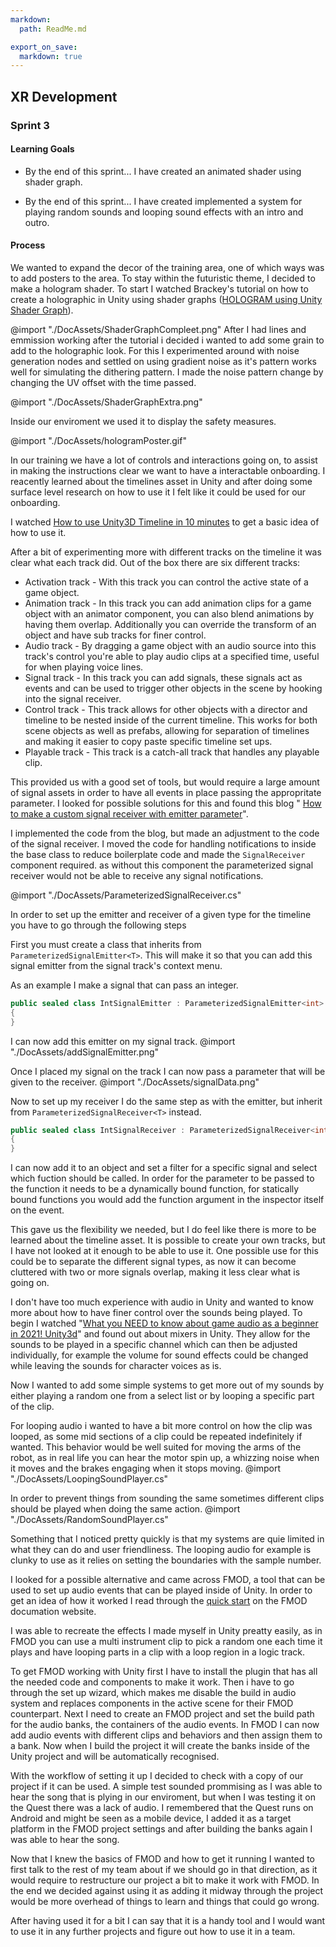 ```yaml
---
markdown:
  path: ReadMe.md

export_on_save:
  markdown: true
---
```


## XR Development

### Sprint 3

#### Learning Goals
* By the end of this sprint...
  I have created an animated shader using shader graph.

* By the end of this sprint...
  I have created implemented a system for playing random sounds and looping sound effects with an intro and outro.
#### Process

We wanted to expand the decor of the training area, one of which ways was to add posters to the area. To stay within the futuristic theme, I decided to make a hologram shader. To start I watched Brackey's tutorial on how to create a holographic in Unity using shader graphs ([HOLOGRAM using Unity Shader Graph](https://www.youtube.com/watch?v=KGGB5LFEejg)).

@import "./DocAssets/ShaderGraphCompleet.png"
After I had lines and emmission working after the tutorial i decided i wanted to add some grain to add to the holographic look. For this I experimented around with noise generation nodes and settled on using gradient noise as it's pattern works well for simulating the dithering pattern. I made the noise pattern change by changing the UV offset with the time passed.

@import "./DocAssets/ShaderGraphExtra.png"

Inside our enviroment we used it to display the safety measures.

@import "./DocAssets/hologramPoster.gif"

In our training we have a lot of controls and interactions going on, to assist in making the instructions clear we want to have a interactable onboarding. I reacently learned about the timelines asset in Unity and after doing some surface level research on how to use it I felt like it could be used for our onboarding.

I watched [How to use Unity3D Timeline in 10 minutes](https://www.youtube.com/watch?v=E5EYO3w-Xco) to get a basic idea of how to use it.

After a bit of experimenting more with different tracks on the timeline it was clear what each track did. Out of the box there are six different tracks:
* Activation track - With this track you can control the active state of a game object.
* Animation track - In this track you can add animation clips for a game object with an animator component, you can also blend animations by having them overlap. Additionally you can override the transform of an object and have sub tracks for finer control.
* Audio track - By dragging a game object with an audio source into this track's control you're able to play audio clips at a specified time, useful for when playing voice lines.
* Signal track - In this track you can add signals, these signals act as events and can be used to trigger other objects in the scene by hooking into the signal receiver.
* Control track - This track allows for other objects with a director and timeline to be nested inside of the current timeline. This works for both scene objects as well as prefabs, allowing for separation of timelines and making it easier to copy paste specific timeline set ups.
* Playable track - This track is a catch-all track that handles any playable clip.

This provided us with a good set of tools, but would require a large amount of signal assets in order to have all events in place passing the appropritate parameter. I looked for possible solutions for this and found this blog " [How to make a custom signal receiver with emitter parameter](https://gametorrahod.com/how-to-make-a-custom-signal-receiver-with-emitter-parameter/)".

I implemented the code from the blog, but made an adjustment to the code of the signal receiver. I moved the code for handling notifications to inside the base class to reduce boilerplate code and made the `SignalReceiver` component required. as without this component the parameterized signal receiver would not be able to receive any signal notifications.

@import "./DocAssets/ParameterizedSignalReceiver.cs"

In order to set up the emitter and receiver of a given type for the timeline you have to go through the following steps

First you must create a class that inherits from `ParameterizedSignalEmitter<T>`. This will make it so that you can add this signal emitter from the signal track's context menu.

As an example I make a signal that can pass an integer.
```cs
public sealed class IntSignalEmitter : ParameterizedSignalEmitter<int>
{  
}
```

I can now add this emitter on my signal track.
@import "./DocAssets/addSignalEmitter.png"

Once I placed my signal on the track I can now pass a parameter that will be given to the receiver.
@import "./DocAssets/signalData.png"

Now to set up my receiver I do the same step as with the emitter, but inherit from `ParameterizedSignalReceiver<T>` instead.
```cs
public sealed class IntSignalReceiver : ParameterizedSignalReceiver<int>
{
}
```

I can now add it to an object and set a filter for a specific signal and select which fuction should be called. In order for the parameter to be passed to the function it needs to be a dynamically bound function, for statically bound functions you would add the function argument in the inspector itself on the event. 

This gave us the flexibility we needed, but I do feel like there is more to be learned about the timeline asset. It is possible to create your own tracks, but I have not looked at it enough to be able to use it. One possible use for this could be to separate the different signal types, as now it can become cluttered with two or more signals overlap, making it less clear what is going on.

I don't have too much experience with audio in Unity and wanted to know more about how to have finer control over the sounds being played. To begin I watched "[What you NEED to know about game audio as a beginner in 2021! Unity3d](https://www.youtube.com/watch?v=B9yxkJuHLek)" and found out about mixers in Unity. They allow for the sounds to be played in a specific channel which can then be adjusted individually, for example the volume for sound effects could be changed while leaving the sounds for character voices as is.

Now I wanted to add some simple systems to get more out of my sounds by either playing a random one from a select list or by looping a specific part of the clip.

For looping audio i wanted to have a bit more control on how the clip was looped, as some mid sections of a clip could be repeated indefinitely if wanted. This behavior would be well suited for moving the arms of the robot, as in real life you can hear the motor spin up, a whizzing noise when it moves and the brakes engaging when it stops moving.
@import "./DocAssets/LoopingSoundPlayer.cs"

In order to prevent things from sounding the same sometimes different clips should be played when doing the same action. 
@import "./DocAssets/RandomSoundPlayer.cs"

Something that I noticed pretty quickly is that my systems are quie limited in what they can do and user friendliness. The looping audio for example is clunky to use as it relies on setting the boundaries with the sample number.

I looked for a possible alternative and came across FMOD, a tool that can be used to set up audio events that can be played inside of Unity. In order to get an idea of how it worked I read through the [quick start](https://www.fmod.com/resources/documentation-studio?version=2.01&page=quick-start-tutorial.html) on the FMOD documation website.

I was able to recreate the effects I made myself in Unity preatty easily, as in FMOD you can use a multi instrument clip to pick a random one each time it plays and have looping parts in a clip with a loop region in a logic track.

To get FMOD working with Unity first I have to install the plugin that has all the needed code and components to make it work. Then i have to go through the set up wizard, which makes me disable the build in audio system and replaces components in the active scene for their FMOD counterpart. Next I need to create an FMOD project and set the build path for the audio banks, the containers of the audio events. In FMOD I can now add audio events with different clips and behaviors and then assign them to a bank. Now when I build the project it will create the banks inside of the Unity project and will be automatically recognised.

With the workflow of setting it up I decided to check with a copy of our project if it can be used. A simple test sounded prommising as I was able to hear the song that is plying in our enviroment, but when I was testing it on the Quest there was a lack of audio. I remembered that the Quest runs on Android and might be seen as a mobile device, I added it as a target platform in the FMOD project settings and after building the banks again I was able to hear the song.

Now that I knew the basics of FMOD and how to get it running I wanted to first talk to the rest of my team about if we should go in that direction, as it would require to restructure our project a bit to make it work with FMOD. In the end we decided against using it as adding it midway through the project would be more overhead of things to learn and things that could go wrong.

After having used it for a bit I can say that it is a handy tool and I would want to use it in any further projects and figure out how to use it in a team.